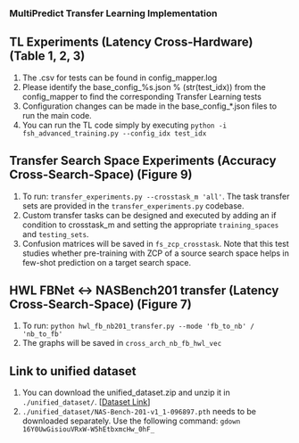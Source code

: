 ### MultiPredict Transfer Learning Implementation

## TL Experiments (Latency Cross-Hardware) (Table 1, 2, 3)

1. The .csv for tests can be found in config_mapper.log
2. Please identify the base_config_%s.json % (str(test_idx)) from the config_mapper to find the corresponding Transfer Learning tests
3. Configuration changes can be made in the base_config_*.json files to run the main code.
4. You can run the TL code simply by executing ```python -i fsh_advanced_training.py --config_idx test_idx```

## Transfer Search Space Experiments (Accuracy Cross-Search-Space) (Figure 9)

1. To run: ```transfer_experiments.py --crosstask_m 'all'```. The task transfer sets are provided in the ```transfer_experiments.py``` codebase. 
2. Custom transfer tasks can be designed and executed by adding an if condition to crosstask_m and setting the appropriate ```training_spaces``` and ```testing_sets```. 
3. Confusion matrices will be saved in ```fs_zcp_crosstask```. Note that this test studies whether pre-training with ZCP of a source search space helps in few-shot prediction on a target search space.

## HWL FBNet <-> NASBench201 transfer (Latency Cross-Search-Space) (Figure 7)

1. To run: ```python hwl_fb_nb201_transfer.py --mode 'fb_to_nb' / 'nb_to_fb'```
2. The graphs will be saved in ```cross_arch_nb_fb_hwl_vec```

## Link to unified dataset
1. You can download the unified_dataset.zip and unzip it in ```./unified_dataset/```. [[Dataset Link](https://osf.io/kxty7/?view_only=a1324f5105ef4d5c8cbc173d6a71a741)]
2. ```./unified_dataset/NAS-Bench-201-v1_1-096897.pth``` needs to be downloaded separately. Use the following command: ```gdown 16Y0UwGisiouVRxW-W5hEtbxmcHw_0hF_``` 